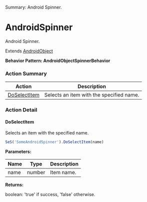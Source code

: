 Summary: Android Spinner.

# AndroidSpinner

Android Spinner.
 
Extends [AndroidObject](AndroidObject.md)





**Behavior Pattern: AndroidObjectSpinnerBehavior**


<!-- ============================== property summary ========================== -->

<!-- ============================== action summary ========================== -->



### Action Summary
|  **Action** | **Description** | 
| ----------- | --------------- |
|  [DoSelectItem](#doselectitem) | Selects an item with the specified name. |



<!-- ============================== property detail ========================== -->


<!-- ============================== action detail ========================== -->

### Action Detail

<a name="DoSelectItem"></a>    
#### DoSelectItem

Selects an item with the specified name.

```javascript
SeS('SomeAndroidSpinner').DoSelectItem(name)
```


**Parameters:**

|  **Name** | **Type** | **Description** |
| ---------- | -------- | --------------- |
| name | number |  Item name. |




**Returns:**

boolean: 'true' if success, 'false' otherwise.



<a name="see.also.androidspinner.doselectitem"></a>

  

